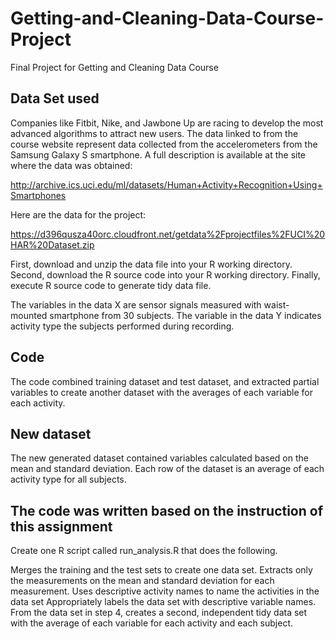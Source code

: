 # Getting-and-Cleaning-Data-Course-Project
Final Project for Getting and Cleaning Data Course

## Data Set used
Companies like Fitbit, Nike, and Jawbone Up are racing to develop the most advanced algorithms to attract new users. The data linked to from the course website represent data collected from the accelerometers from the Samsung Galaxy S smartphone. A full description is available at the site where the data was obtained:

http://archive.ics.uci.edu/ml/datasets/Human+Activity+Recognition+Using+Smartphones

Here are the data for the project:

https://d396qusza40orc.cloudfront.net/getdata%2Fprojectfiles%2FUCI%20HAR%20Dataset.zip

  First, download and unzip the data file into your R working directory.
  Second, download the R source code into your R working directory.
  Finally, execute R source code to generate tidy data file.

The variables in the data X are sensor signals measured with waist-mounted smartphone from 30 subjects. The variable in the data Y indicates activity type the subjects performed during recording.

## Code
The code combined training dataset and test dataset, and extracted partial variables to create another dataset with the averages of each variable for each activity.

## New dataset
The new generated dataset contained variables calculated based on the mean and standard deviation. Each row of the dataset is an average of each activity type for all subjects.

## The code was written based on the instruction of this assignment
Create one R script called run_analysis.R that does the following.

  Merges the training and the test sets to create one data set.
  Extracts only the measurements on the mean and standard deviation for each measurement.
  Uses descriptive activity names to name the activities in the data set
  Appropriately labels the data set with descriptive variable names.
  From the data set in step 4, creates a second, independent tidy data set with the average of each variable for each activity and each subject.
